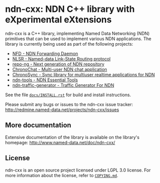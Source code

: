 ndn-cxx: NDN C++ library with eXperimental eXtensions
=====================================================

ndn-cxx is a C++ library, implementing Named Data Networking (NDN) primitives that can be
used to implement various NDN applications.  The library is currently being used as part
of the following projects:

* [NFD - NDN Forwarding Daemon](https://github.com/named-data/NFD)
* [NLSR - Named-data Link-State Routing protocol](https://github.com/named-data/NLSR)
* [repo-ng - Next generation of NDN repository](https://github.com/named-data/repo-ng)
* [ChronoChat - Multi-user NDN chat application](https://github.com/named-data/ChronoChat)
* [ChronoSync - Sync library for multiuser realtime applications for NDN](https://github.com/named-data/ChronoSync)
* [ndn-tools - NDN Essential Tools](https://github.com/named-data/ndn-tools)
* [ndn-traffic-generator - Traffic Generator For NDN](https://github.com/named-data/ndn-traffic-generator)

See the file [`docs/INSTALL.rst`](https://github.com/cawka/ndn-cxx/blob/master/docs/INSTALL.rst)
for build and install instructions.

Please submit any bugs or issues to the ndn-cxx issue tracker:
http://redmine.named-data.net/projects/ndn-cxx/issues

## More documentation

Extensive documentation of the library is available on the library's homepage:
http://www.named-data.net/doc/ndn-cxx/

## License

ndn-cxx is an open source project licensed under LGPL 3.0 license. For more information about
the license, refer to [`COPYING.md`](https://github.com/named-data/ndn-cxx/blob/master/COPYING.md).
